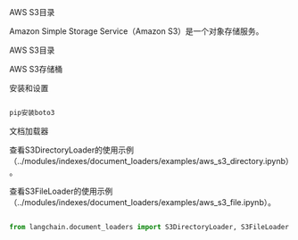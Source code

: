 AWS S3目录


Amazon Simple Storage Service（Amazon S3）是一个对象存储服务。


AWS S3目录


AWS S3存储桶




安装和设置


```bash

pip安装boto3
```





文档加载器


查看S3DirectoryLoader的使用示例（../modules/indexes/document_loaders/examples/aws_s3_directory.ipynb）。


查看S3FileLoader的使用示例（../modules/indexes/document_loaders/examples/aws_s3_file.ipynb）。


```python

from langchain.document_loaders import S3DirectoryLoader, S3FileLoader

```


